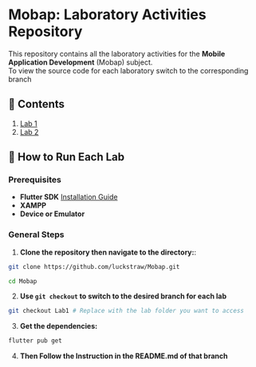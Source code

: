 # Mobap: Laboratory Activities Repository

This repository contains all the laboratory activities for the **Mobile Application Development** (Mobap) subject.  
To view the source code for each laboratory switch to the corresponding branch

## 📂 **Contents**
1. [Lab 1](https://github.com/luckstraw/Mobap/tree/Lab1)
2. [Lab 2](https://github.com/luckstraw/Mobap/tree/Lab2)

## 🚀 **How to Run Each Lab**

### Prerequisites
- **Flutter SDK** [Installation Guide](https://flutter.dev/docs/get-started/install)
- **XAMPP**
- **Device or Emulator**

### General Steps

1. **Clone the repository then navigate to the directory:**:
```bash
git clone https://github.com/luckstraw/Mobap.git
```
```bash
cd Mobap
```

2. **Use `git checkout` to switch to the desired branch for each lab**
```bash
git checkout Lab1 # Replace with the lab folder you want to access
```

3. **Get the dependencies:**
```bash
flutter pub get
```

4. **Then Follow the Instruction in the README.md of that branch**